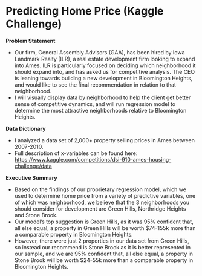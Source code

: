 # Predicting Home Price (Kaggle Challenge)

**Problem Statement**
- Our firm, General Assembly Advisors (GAA), has been hired by Iowa Landmark Realty (ILR), a real estate development firm looking to expand into Ames. ILR is particularly focused on deciding which neighborhood it should expand into, and has asked us for competitive analysis. The CEO is leaning towards building a new development in Bloomington Heights, and would like to see the final recommendation in relation to that neighborhood. 
- I will visually display data by neighborhood to help the client get better sense of competitive dynamics, and will run regression model to determine the most attractive neighborhoods relative to Bloomington Heights. 

**Data Dictionary**
- I analyzed a data set of 2,000+ property selling prices in Ames between 2007-2010. 
- Full description of x-variables can be found here: https://www.kaggle.com/competitions/dsi-910-ames-housing-challenge/data

**Executive Summary**
- Based on the findings of our proprietary regression model, which we used to determine home price from a variety of predictive variables, one of which was neighborhood, we believe that the 3 neighborhoods you should consider for development are Green Hills, Northridge Heights and Stone Brook. 
- Our model’s top suggestion is Green Hills, as it was 95% confident that, all else equal, a property in Green Hills will be worth \$74-155k more than a comparable property in Bloomington Heights. 
- However, there were just 2 properties in our data set from Green Hills, so instead our recommend is Stone Brook as it is better represented in our sample, and we are 95% confident that, all else equal, a property in Stone Brook will be worth \$24-55k more than a comparable property in Bloomington Heights. 
